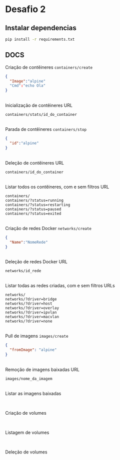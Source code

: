 # Desafio 2

## Instalar dependencias
```sh
pip install -r requirements.txt
```
## DOCS
Criação de contêineres `containers/create`
```json
{
  "Image":"alpine"
  "Cmd":"echo Ola"
}
```
\
Inicialização de contêineres URL
```
containers/stats/id_do_container
```
\
Parada de contêineres `containers/stop`
```json
{
  "id":"alpine"
}
```
\
Deleção de contêineres URL
```
containers/id_do_container
```
\
Listar todos os contêineres, com e sem filtros URL
```
containers/
containers/?status=running
containers/?status=restarting
containers/?status=paused
containers/?status=exited
```
\
Criação de redes Docker `networks/create`
```json
{
  "Name":"NomeRede"
}
```
\
Deleção de redes Docker URL
```
networks/id_rede
```
\
Listar todas as redes criadas, com e sem filtros URLs
```
networks/
networks/?driver=bridge
networks/?driver=host
networks/?driver=overlay
networks/?driver=ipvlan
networks/?driver=macvlan
networks/?driver=none
```
\
Pull de imagens `images/create`
```json
{
  "fromImage": "alpine"
}

```
\
Remoção de imagens baixadas URL
```
images/nome_da_imagem
```
\
Listar as imagens baixadas
```
```
\
Criação de volumes
```
```
\
Listagem de volumes
```
```
\
Deleção de volumes
```
```
